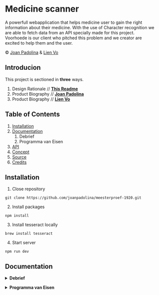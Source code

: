 # Medicine scanner

A powerfull webapplication that helps medicine user to gain the right information about their medicine. With the use of Character recognition we are able to fetch data from an API specially made for this project. Voorhoede is our client who pitched this problem and we creator are excited to help them and the user.

© [Joan Padolina](www.github.com/joanpadolina) & [Lien Vo](www.github.com/nlvo)

## Introducion
This project is sectioned in __three__ ways.

1. Design Rationale // __[This Readme](https://github.com/joanpadolina/meesterproef-1920)__
1. Product Biography // __[Joan Padolina](https://github.com/joanpadolina/meesterproef-1920/wiki)__
1. Product Biography // __[Lien Vo](https://github.com/nlvo/meesterproef-1920/wiki)__

## Table of Contents

1. [Installation](#installation)
1. [Documentation](#documentation)
    1. Debrief 
    2. Programma van Eisen
1. [API](#api)
1. [Concept](#concept)
1. [Source](#source)
1. [Credits](#credits)


## Installation

1. Close repository
```
git clone https://github.com/joanpadolina/meesterproef-1920.git
```

2. Install packages
```
npm install 
```
3. Install tesseract locally
```
brew install tesseract
```
4. Start server
``` 
npm run dev 
```

## Documentation

__<details><summary>Debrief</summary>__
<p>

Lien Vo en Joan Padolina

## Medicijn Scanner
18 mei 2020

### Inleiding

Voorhoede is een bedrijf die zich bezighoudt met gebruikers en gebruikersbeleving op het internet. Aan ons is gevraagd om een concept te ontwikkelen waarbij medicijngebruikers de juiste medicijn binnen krijgt door gebruik te maken van Machine Learning. 
Hoofdvraag: Hoe maak je het zoeken, naar medicijn met de specifieke registratie nummer en actieve stoffen, makkelijker voor medicijngebruikers.
Opdracht
Voor dit project is aan ons gevraagd webapplicatie te maken waarmee je een medicijndoosje kunt scannen, met behulp van een webcam of met de camera van je mobiel. Het doel van de medicijn scanner is om informatie te verkrijgen over jou medicijn.
De gebruiker kan met de webapplicatie de naam of registratienummer van een medicijndoosje scannen en hiervoor zullen we gebruik maken van Machine Learning. Door middel van Optical Character Recognition (OCR), kunnen we teksten herkennen en koppelen aan de juiste data. Op basis hiervan kunnen we de juiste informatie beschikbaar stellen voor de gebruiker.
### Doelgroep
Ons doelgroep zijn medicijngebruikers die vaak of veel medicijnen van de apotheek halen.
Doel
Het doel van de webapplicatie is de gebruiker helpen met het verkrijgen van de juiste informatie over zijn of haar medicijn. Wij willen een goede gebruikers beleving creëren door de applicatie heen, zonder verwarringen en content gericht werken.
### Eisen en wensen
* Scannen: De gebruiker is in staat om informatie te verkrijgen van de desbetreffende medicijn door gebruik te maken van zijn of haar camera van de telefoon of computer.
* Informatie verkrijgen: De gebruiker krijgt door de scanner de juiste data binnen waardoor de informatie en de bijsluiter beschikbaar is.
* Error handelingen: Door de grote dataset kan het zijn dat er geen informatie beschikbaar is. Stel de gebruiker daarom tot rust door ze goed en duidelijk door te verwijzen.
### Technische eisen
* Dataset uit de geleverde API
* Teksten herkennen uit foto’s
* Foto’s als gescannde document kunnen opslaan
* *extra Bijsluiter toevoegen als er een pdf beschikbaar is

### Planning

|             |   maandag   |   dinsdag   |   woensdag    |   donderdag   |   vrijdag   |
| ----------  | ----------  |  -----------  | ------------  | ----------- | ----------- |
| sprint 0 `week 21`   | `9:30` <br> meeting kickoff case & vragen |  `9:30` <br> Debrief case inleveren op slack  |   |   |   |
| sprint 1 `week 22`  | `9:00` <br> Eerste demo  |   |   |   | `10:00` <br> Tweede Demo  |
| sprint 2 `week 23`  |   |   |   |   | `10:00` <br> Derde Demo   |
| sprint 3 `week 24`  |   |   |   |   | `10:00` <br> Vierde Demo   |
| sprint 3 `week 24`  |   |   |   | :star: __Demo Final__  |   |

</p>
</details>

__<details><summary> Programma van Eisen </summary>__  
 <p>
   
## Programma van Eisen
* Scan text door middel van een foto
* Geef meerdere suggesties vanuit de api aan de hand van de scan
* Handmatig zoeken door de medicijnlijst
* Geeft de meest recente zoekopdracht op de hoofdpagina
* Genoeg feedback als het scannen te lang duurt
* Zowel voor mobiel als voor laptop beschikbaar
* Offline beschikbaar
* *extra Mogelijkheid om de webapplicatie te downloaden?
* *extra Vind de juiste bijsluiter bij elke zoekresultaat
* *extra mogelijkheid om live te scannen door middel van je camera/webcam
</p>
</details>
